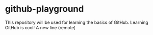 # github-playground
This repository will be used for learning the basics of GitHub.
Learning GitHub is cool!
A new line (remote)
